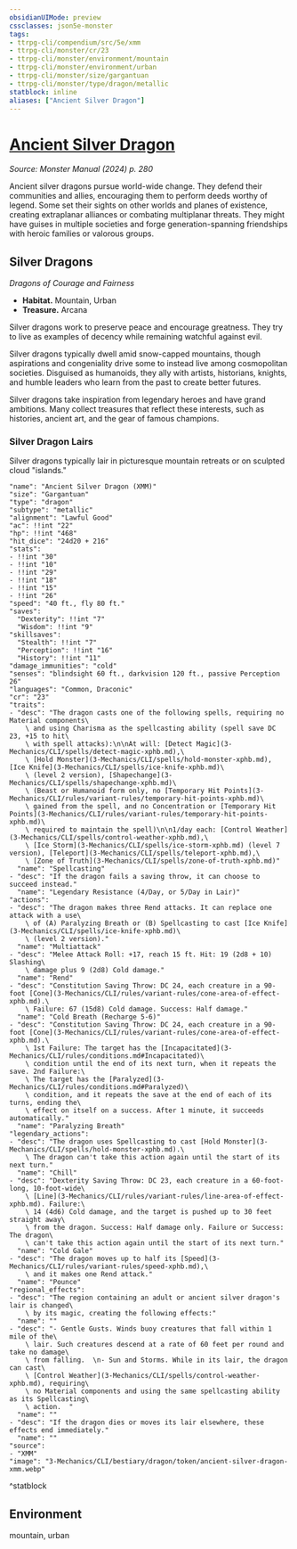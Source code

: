 ```yaml
---
obsidianUIMode: preview
cssclasses: json5e-monster
tags:
- ttrpg-cli/compendium/src/5e/xmm
- ttrpg-cli/monster/cr/23
- ttrpg-cli/monster/environment/mountain
- ttrpg-cli/monster/environment/urban
- ttrpg-cli/monster/size/gargantuan
- ttrpg-cli/monster/type/dragon/metallic
statblock: inline
aliases: ["Ancient Silver Dragon"]
---
```

# [Ancient Silver Dragon](3-Mechanics\CLI\bestiary\dragon/ancient-silver-dragon-xmm.md)
*Source: Monster Manual (2024) p. 280*  

Ancient silver dragons pursue world-wide change. They defend their communities and allies, encouraging them to perform deeds worthy of legend. Some set their sights on other worlds and planes of existence, creating extraplanar alliances or combating multiplanar threats. They might have guises in multiple societies and forge generation-spanning friendships with heroic families or valorous groups.

## Silver Dragons

*Dragons of Courage and Fairness*

- **Habitat.** Mountain, Urban  
- **Treasure.** Arcana  

Silver dragons work to preserve peace and encourage greatness. They try to live as examples of decency while remaining watchful against evil.

Silver dragons typically dwell amid snow-capped mountains, though aspirations and congeniality drive some to instead live among cosmopolitan societies. Disguised as humanoids, they ally with artists, historians, knights, and humble leaders who learn from the past to create better futures.

Silver dragons take inspiration from legendary heroes and have grand ambitions. Many collect treasures that reflect these interests, such as histories, ancient art, and the gear of famous champions.

### Silver Dragon Lairs

Silver dragons typically lair in picturesque mountain retreats or on sculpted cloud "islands."

```statblock
"name": "Ancient Silver Dragon (XMM)"
"size": "Gargantuan"
"type": "dragon"
"subtype": "metallic"
"alignment": "Lawful Good"
"ac": !!int "22"
"hp": !!int "468"
"hit_dice": "24d20 + 216"
"stats":
- !!int "30"
- !!int "10"
- !!int "29"
- !!int "18"
- !!int "15"
- !!int "26"
"speed": "40 ft., fly 80 ft."
"saves":
  "Dexterity": !!int "7"
  "Wisdom": !!int "9"
"skillsaves":
  "Stealth": !!int "7"
  "Perception": !!int "16"
  "History": !!int "11"
"damage_immunities": "cold"
"senses": "blindsight 60 ft., darkvision 120 ft., passive Perception 26"
"languages": "Common, Draconic"
"cr": "23"
"traits":
- "desc": "The dragon casts one of the following spells, requiring no Material components\
    \ and using Charisma as the spellcasting ability (spell save DC 23, +15 to hit\
    \ with spell attacks):\n\nAt will: [Detect Magic](3-Mechanics/CLI/spells/detect-magic-xphb.md),\
    \ [Hold Monster](3-Mechanics/CLI/spells/hold-monster-xphb.md), [Ice Knife](3-Mechanics/CLI/spells/ice-knife-xphb.md)\
    \ (level 2 version), [Shapechange](3-Mechanics/CLI/spells/shapechange-xphb.md)\
    \ (Beast or Humanoid form only, no [Temporary Hit Points](3-Mechanics/CLI/rules/variant-rules/temporary-hit-points-xphb.md)\
    \ gained from the spell, and no Concentration or [Temporary Hit Points](3-Mechanics/CLI/rules/variant-rules/temporary-hit-points-xphb.md)\
    \ required to maintain the spell)\n\n1/day each: [Control Weather](3-Mechanics/CLI/spells/control-weather-xphb.md),\
    \ [Ice Storm](3-Mechanics/CLI/spells/ice-storm-xphb.md) (level 7 version), [Teleport](3-Mechanics/CLI/spells/teleport-xphb.md),\
    \ [Zone of Truth](3-Mechanics/CLI/spells/zone-of-truth-xphb.md)"
  "name": "Spellcasting"
- "desc": "If the dragon fails a saving throw, it can choose to succeed instead."
  "name": "Legendary Resistance (4/Day, or 5/Day in Lair)"
"actions":
- "desc": "The dragon makes three Rend attacks. It can replace one attack with a use\
    \ of (A) Paralyzing Breath or (B) Spellcasting to cast [Ice Knife](3-Mechanics/CLI/spells/ice-knife-xphb.md)\
    \ (level 2 version)."
  "name": "Multiattack"
- "desc": "Melee Attack Roll: +17, reach 15 ft. Hit: 19 (2d8 + 10) Slashing\
    \ damage plus 9 (2d8) Cold damage."
  "name": "Rend"
- "desc": "Constitution Saving Throw: DC 24, each creature in a 90-foot [Cone](3-Mechanics/CLI/rules/variant-rules/cone-area-of-effect-xphb.md).\
    \ Failure: 67 (15d8) Cold damage. Success: Half damage."
  "name": "Cold Breath (Recharge 5-6)"
- "desc": "Constitution Saving Throw: DC 24, each creature in a 90-foot [Cone](3-Mechanics/CLI/rules/variant-rules/cone-area-of-effect-xphb.md).\
    \ 1st Failure: The target has the [Incapacitated](3-Mechanics/CLI/rules/conditions.md#Incapacitated)\
    \ condition until the end of its next turn, when it repeats the save. 2nd Failure:\
    \ The target has the [Paralyzed](3-Mechanics/CLI/rules/conditions.md#Paralyzed)\
    \ condition, and it repeats the save at the end of each of its turns, ending the\
    \ effect on itself on a success. After 1 minute, it succeeds automatically."
  "name": "Paralyzing Breath"
"legendary_actions":
- "desc": "The dragon uses Spellcasting to cast [Hold Monster](3-Mechanics/CLI/spells/hold-monster-xphb.md).\
    \ The dragon can't take this action again until the start of its next turn."
  "name": "Chill"
- "desc": "Dexterity Saving Throw: DC 23, each creature in a 60-foot-long, 10-foot-wide\
    \ [Line](3-Mechanics/CLI/rules/variant-rules/line-area-of-effect-xphb.md). Failure:\
    \ 14 (4d6) Cold damage, and the target is pushed up to 30 feet straight away\
    \ from the dragon. Success: Half damage only. Failure or Success: The dragon\
    \ can't take this action again until the start of its next turn."
  "name": "Cold Gale"
- "desc": "The dragon moves up to half its [Speed](3-Mechanics/CLI/rules/variant-rules/speed-xphb.md),\
    \ and it makes one Rend attack."
  "name": "Pounce"
"regional_effects":
- "desc": "The region containing an adult or ancient silver dragon's lair is changed\
    \ by its magic, creating the following effects:"
  "name": ""
- "desc": "- Gentle Gusts. Winds buoy creatures that fall within 1 mile of the\
    \ lair. Such creatures descend at a rate of 60 feet per round and take no damage\
    \ from falling.  \n- Sun and Storms. While in its lair, the dragon can cast\
    \ [Control Weather](3-Mechanics/CLI/spells/control-weather-xphb.md), requiring\
    \ no Material components and using the same spellcasting ability as its Spellcasting\
    \ action.  "
  "name": ""
- "desc": "If the dragon dies or moves its lair elsewhere, these effects end immediately."
  "name": ""
"source":
- "XMM"
"image": "3-Mechanics/CLI/bestiary/dragon/token/ancient-silver-dragon-xmm.webp"
```
^statblock

## Environment

mountain, urban